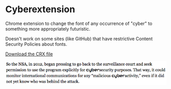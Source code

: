 # Cyberextension

Chrome extension to change the font of any occurrence of "cyber" to something more appropriately futuristic.

Doesn't work on some sites (like GitHub) that have restrictive Content Security Policies about fonts.

[Download the CRX file](https://github.com/veltman/cyber/blob/master/cyber.crx?raw=true)

![Cyber](./cyber.png)
